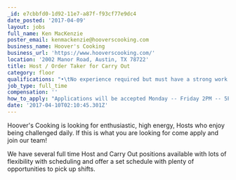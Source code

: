 ```yaml
---
_id: e7cbbfd0-1d92-11e7-a87f-f93cf77e9dc4
date_posted: '2017-04-09'
layout: jobs
full_name: Ken MacKenzie
poster_email: kenmackenzie@hooverscooking.com
business_name: Hoover's Cooking
business_url: 'https://www.hooverscooking.com/'
location: '2002 Manor Road, Austin, TX 78722'
title: Host / Order Taker for Carry Out
category: floor
qualifications: "•\tNo experience required but must have a strong work history with verifiable references.\r\n•\tYou must be organized, friendly, and energetic.\r\n• Must have current Food Handler's certification.\r\n•\tYou must be able to work weekends and holidays. This is a condition of employment.\r\n•\tReliable Transportation\r\n•\tThe morning shift begins at 11am and goes to about 2:30 pm, the evening shift starts at 5:30 pm and ends between 9 pm-10 pm."
job_type: full_time
compensation: ''
how_to_apply: "Applications will be accepted Monday -- Friday 2PM -- 5PM. You must bring a pen. A resume is appreciated but you will need to fill out an application too. All applications must be completely filled out with verifiable dates and phone numbers of previous work history. No interviews will be granted during peak meal periods (11am-2pm/5pm-Close). You must introduce yourself to a manger to be considered for employment.\r\n\r\n2002 Manor Road\r\nAustin, TX 78722"
date: '2017-04-10T02:10:45.301Z'
---
```

Hoover's Cooking is looking for enthusiastic, high energy, Hosts who enjoy being challenged daily. If this is what you are looking for come apply and join our team!

We have several full time Host and Carry Out positions available with lots of flexibility with scheduling and offer a set schedule with plenty of opportunities to pick up shifts.
